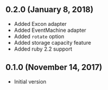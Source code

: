 ## 0.2.0 (January 8, 2018) ##

* Added Excon adapter
* Added EventMachine adapter  
* Added `rotate` option
* Added storage capacity feature
* Added ruby 2.2 support


## 0.1.0 (November 14, 2017) ##

* Initial version
